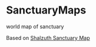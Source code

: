 # SanctuaryMaps
 world map of sanctuary
 
 Based on [Shalzuth Sanctuary Map](https://github.com/shalzuth/SanctuaryMaps)
